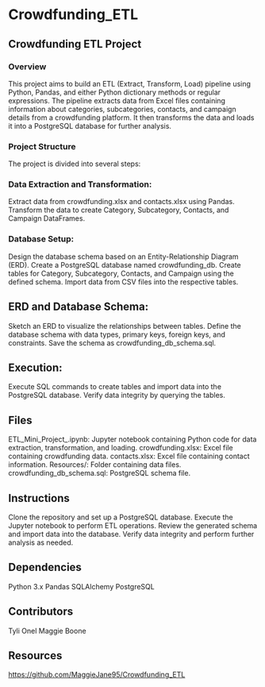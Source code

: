 # Crowdfunding_ETL

## Crowdfunding ETL Project

### Overview
This project aims to build an ETL (Extract, Transform, Load) pipeline using Python, Pandas, and either Python dictionary methods or regular expressions. The pipeline extracts data from Excel files containing information about categories, subcategories, contacts, and campaign details from a crowdfunding platform. It then transforms the data and loads it into a PostgreSQL database for further analysis.

### Project Structure
The project is divided into several steps:

### Data Extraction and Transformation:
Extract data from crowdfunding.xlsx and contacts.xlsx using Pandas.
Transform the data to create Category, Subcategory, Contacts, and Campaign DataFrames.

### Database Setup:
Design the database schema based on an Entity-Relationship Diagram (ERD).
Create a PostgreSQL database named crowdfunding_db.
Create tables for Category, Subcategory, Contacts, and Campaign using the defined schema.
Import data from CSV files into the respective tables.

## ERD and Database Schema:

Sketch an ERD to visualize the relationships between tables.
Define the database schema with data types, primary keys, foreign keys, and constraints.
Save the schema as crowdfunding_db_schema.sql.

## Execution:

Execute SQL commands to create tables and import data into the PostgreSQL database.
Verify data integrity by querying the tables.

## Files
ETL_Mini_Project_<Initials>.ipynb: Jupyter notebook containing Python code for data extraction, transformation, and loading.
crowdfunding.xlsx: Excel file containing crowdfunding data.
contacts.xlsx: Excel file containing contact information.
Resources/: Folder containing data files.
crowdfunding_db_schema.sql: PostgreSQL schema file.

## Instructions
Clone the repository and set up a PostgreSQL database.
Execute the Jupyter notebook to perform ETL operations.
Review the generated schema and import data into the database.
Verify data integrity and perform further analysis as needed.

## Dependencies
Python 3.x
Pandas
SQLAlchemy
PostgreSQL

## Contributors
Tyli Onel
Maggie Boone

## Resources
https://github.com/MaggieJane95/Crowdfunding_ETL
